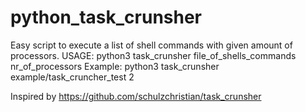 # python_task_crunsher
Easy script to execute a list of shell commands with given amount of processors.
USAGE: python3 task_crunsher file_of_shells_commands nr_of_processors
Example: python3 task_crunsher example/task_cruncher_test 2

Inspired by https://github.com/schulzchristian/task_crunsher
